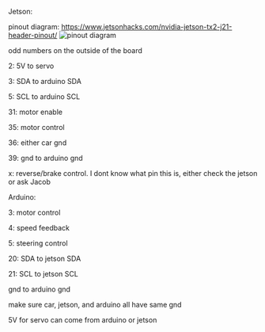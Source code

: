 Jetson:

pinout diagram: https://www.jetsonhacks.com/nvidia-jetson-tx2-j21-header-pinout/
![pinout diagram](https://github.com/CalPolyCPE/AVOCADO/blob/master/gpio/table.PNG)

odd numbers on the outside of the board

2: 5V to servo 

3: SDA to arduino SDA

5: SCL to arduino SCL

31: motor enable

35: motor control

36: either car gnd

39: gnd to arduino gnd

x: reverse/brake control. I dont know what pin this is, either check the jetson or ask Jacob

Arduino:

3: motor control

4: speed feedback

5: steering control

20: SDA to jetson SDA

21: SCL to jetson SCL

gnd to arduino gnd



make sure car, jetson, and arduino all have same gnd

5V for servo can come from arduino or jetson
